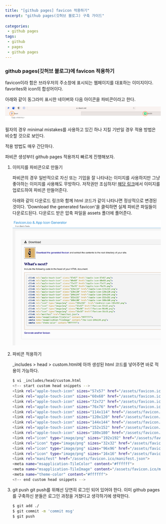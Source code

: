 ```yaml
---
title: "[github pages] favicon 적용하기"
excerpt: "github pages(깃허브 블로그) 구축 가이드"

categories:
 - github pages
tags:
 - github
 - pages
 - github pages
---
```


### github pages(깃허브 블로그)에 favicon 적용하기
favicon이라 함은 브라우저의 주소창에 표시되는 웹페이지를 대표하는 이미지이다. favorites와 icon의 합성어이다.

아래와 같이 동그라미 표시한 네이버와 다음 아이콘을 파비콘이라고 한다.

![favicon example](/assets/favicon_ex.png)

필자의 경우 minimal mistakes를 사용하고 있긴 하나 지킬 기반일 경우 적용 방법은 비슷할 것으로 보인다.

적용 방법도 매우 간단하다.

파비콘 생성부터 github pages 적용까지 빠르게 진행해보자.

1. 이미지를 파비콘으로 만들기

   파비콘의 경우 일반적으로 자신 또는 기업을 잘 나타내는 이미지를 사용하지만 그냥 좋아하는 이미지를 사용해도 무방하다. 저작권만 조심하자! [해당 링크](https://www.favicon-generator.org)에서 이미지를 업로드하여 파비콘 만들어준다.

   아래와 같이 다운로드 링크와 함께 html 코드가 같이 나타나면 정상적으로 변경된 것이다. 'Download the generated favicon'을 클릭하면 실제 파비콘 파일들이 다운로드된다. 다운로드 받은 압축 파일을 assets 폴더에 풀어준다.

    ![favicon create](/assets/favicon_create.png)

2. 파비콘 적용하기

   _includes > head > custom.html에 아까 생성된 html 코드를 넣어주면 바로 적용이 가능하다.
    ```bash
    $ vi _includes/head/custom.html
    <!-- start custom head snippets -->
    <link rel="apple-touch-icon" sizes="57x57" href="/assets/favicon.ico/apple-icon-57x57.png">
    <link rel="apple-touch-icon" sizes="60x60" href="/assets/favicon.ico/apple-icon-60x60.png">
    <link rel="apple-touch-icon" sizes="72x72" href="/assets/favicon.ico/apple-icon-72x72.png">
    <link rel="apple-touch-icon" sizes="76x76" href="/assets/favicon.ico/apple-icon-76x76.png">
    <link rel="apple-touch-icon" sizes="114x114" href="/assets/favicon.ico/apple-icon-114x114.png">
    <link rel="apple-touch-icon" sizes="120x120" href="/assets/favicon.ico/apple-icon-120x120.png">
    <link rel="apple-touch-icon" sizes="144x144" href="/assets/favicon.ico/apple-icon-144x144.png">
    <link rel="apple-touch-icon" sizes="152x152" href="/assets/favicon.ico/apple-icon-152x152.png">
    <link rel="apple-touch-icon" sizes="180x180" href="/assets/favicon.ico/apple-icon-180x180.png">
    <link rel="icon" type="image/png" sizes="192x192" href="/assets/favicon.ico/android-icon-192x192.png?">
    <link rel="icon" type="image/png" sizes="32x32" href="/assets/favicon.ico/favicon-32x32.png?">
    <link rel="icon" type="image/png" sizes="96x96" href="/assets/favicon.ico/favicon-96x96.png?">
    <link rel="icon" type="image/png" sizes="16x16" href="/assets/favicon.ico/favicon-16x16.png?">
    <link rel="manifest" href="/assets/favicon.ico/manifest.json">
    <meta name="msapplication-TileColor" content="#ffffff">
    <meta name="msapplication-TileImage" content="/assets/favicon.ico/ms-icon-144x144.png">
    <meta name="theme-color" content="#ffffff">
    <!-- end custom head snippets -->
    ```

3. git push
    git push를 위해선 당연히 로그인 되어 있어야 한다. 이미 github pages를 구축하신 분들은 로그인 과정을 거쳤다고 생각하기에 생략한다.
    ```bash
    $ git add ./ 
    $ git commit -m 'commit msg'
    $ git push 
    ```
    
